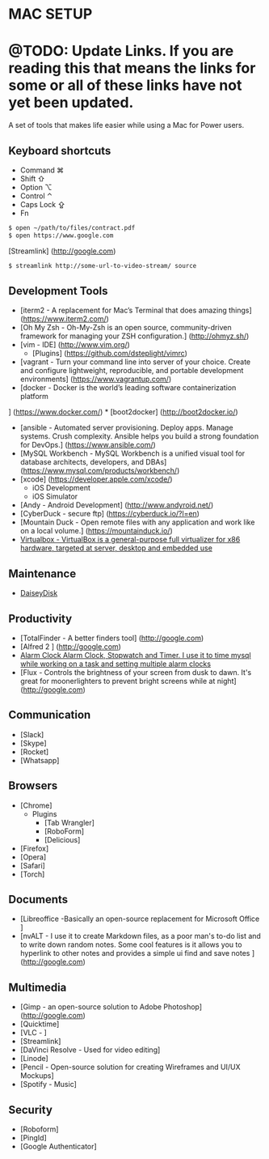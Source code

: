 # MAC SETUP
# @TODO: Update Links. If you are reading this that means the links for some or all of these links have not yet been updated.

A set of tools that makes life easier while using a Mac for Power users.

## Keyboard shortcuts
* Command ⌘
* Shift ⇧
* Option ⌥
* Control ⌃
* Caps Lock ⇪
* Fn

``` bash
$ open ~/path/to/files/contract.pdf
$ open https://www.google.com
```
[Streamlink] (http://google.com)

``` bash
$ streamlink http://some-url-to-video-stream/ source
```

## Development Tools

* [iterm2 - A replacement for Mac’s Terminal that does amazing things] (https://www.iterm2.com/)
* [Oh My Zsh - Oh-My-Zsh is an open source, community-driven framework for managing your ZSH configuration.] (http://ohmyz.sh/)
* [vim - IDE] (http://www.vim.org/)
	* [Plugins] (https://github.com/dsteplight/vimrc)
* [vagrant - Turn your command line into server of your choice. Create and configure lightweight, reproducible, and portable development environments] (https://www.vagrantup.com/)
* [docker - Docker is the world’s leading software containerization platform

 ] (https://www.docker.com/)
	* [boot2docker] (http://boot2docker.io/)
* [ansible - Automated server provisioning. Deploy apps. Manage systems. Crush complexity.
Ansible helps you build a strong foundation for DevOps.] (https://www.ansible.com/)
* [MySQL Workbench - MySQL Workbench is a unified visual tool for database architects, developers, and DBAs] (https://www.mysql.com/products/workbench/)
* [xcode] (https://developer.apple.com/xcode/)
	* iOS Development
	* iOS Simulator
* [Andy - Android Development] (http://www.andyroid.net/)
* [CyberDuck - secure ftp] (https://cyberduck.io/?l=en)
* [Mountain Duck - Open remote files with any application and work like on a local volume.] (https://mountainduck.io/)
* [Virtualbox - VirtualBox is a general-purpose full virtualizer for x86 hardware, targeted at server, desktop and embedded use ](https://www.virtualbox.org/wiki/VirtualBox)


## Maintenance
* [DaiseyDisk ](http://google.com)

## Productivity
* [TotalFinder - A better finders tool] (http://google.com)
* [Alfred 2 ] (http://google.com)
* [Alarm Clock Alarm Clock, Stopwatch and Timer. I use it to time mysql while working on a task and setting multiple alarm clocks ](http://google.com)
* [Flux - Controls the brightness of your screen from dusk to dawn. It's great for moonerlighters to prevent bright screens while at night] (http://google.com)

## Communication
* [Slack]
* [Skype]
* [Rocket]
* [Whatsapp]

## Browsers
* [Chrome]
	* Plugins
		* [Tab Wrangler]
		* [RoboForm]
		* [Delicious]
* [Firefox]
* [Opera]
* [Safari]
* [Torch]

## Documents
* [Libreoffice -Basically an open-source replacement for Microsoft Office ]
* [nvALT - I use it to create Markdown files, as a poor man's to-do list and to write down random notes. Some cool features is it allows you to hyperlink to other notes and provides a simple ui find and save notes ] (http://google.com)

## Multimedia
* [Gimp - an open-source solution to Adobe Photoshop] (http://google.com)
* [Quicktime]
* [VLC - ] 
* [Streamlink]
* [DaVinci Resolve - Used for video editing]
* [Linode]
* [Pencil - Open-source solution for creating Wireframes and UI/UX Mockups] 
* [Spotify - Music]

## Security
* [Roboform]
* [PingId]
* [Google Authenticator]


